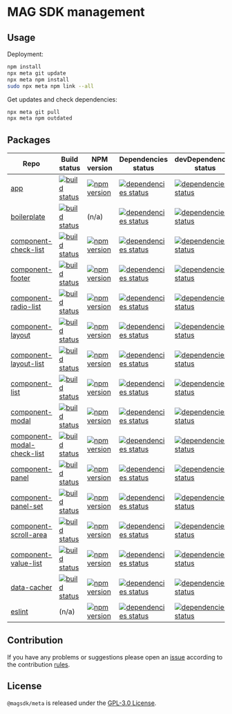 MAG SDK management
==================

## Usage ##

Deployment:

```bash
npm install
npx meta git update
npx meta npm install
sudo npx meta npm link --all
```

Get updates and check dependencies:

```bash
npx meta git pull
npx meta npm outdated
```


## Packages ##

 Repo                                                                                  | Build status                                                                                                                                                      | NPM version                                                                                                                                             | Dependencies status                                                                                                                                                               | devDependencies status
---------------------------------------------------------------------------------------|-------------------------------------------------------------------------------------------------------------------------------------------------------------------|---------------------------------------------------------------------------------------------------------------------------------------------------------|-----------------------------------------------------------------------------------------------------------------------------------------------------------------------------------|------------------------
[app](https://github.com/magsdk/app.git)                                               | [![build status](https://img.shields.io/travis/magsdk/app.svg?style=flat-square)](https://travis-ci.org/magsdk/app)                                               | [![npm version](https://img.shields.io/npm/v/mag-app.svg?style=flat-square)](https://www.npmjs.com/package/mag-app)                                                | [![dependencies status](https://img.shields.io/david/magsdk/app.svg?style=flat-square)](https://david-dm.org/magsdk/app)                                               | [![dependencies status](https://img.shields.io/david/dev/magsdk/app.svg?style=flat-square)](https://david-dm.org/magsdk/app)
[boilerplate](https://github.com/magsdk/boilerplate.git)                               | [![build status](https://img.shields.io/travis/magsdk/boilerplate.svg?style=flat-square)](https://travis-ci.org/magsdk/boilerplate)                               | (n/a)                                                                                                                                                              | [![dependencies status](https://img.shields.io/david/magsdk/boilerplate.svg?style=flat-square)](https://david-dm.org/magsdk/boilerplate)                               | [![dependencies status](https://img.shields.io/david/dev/magsdk/boilerplate.svg?style=flat-square)](https://david-dm.org/magsdk/boilerplate)
[component-check-list](https://github.com/magsdk/component-check-list.git)             | [![build status](https://img.shields.io/travis/magsdk/component-check-list.svg?style=flat-square)](https://travis-ci.org/magsdk/component-check-list)             | [![npm version](https://img.shields.io/npm/v/mag-component-check-list.svg?style=flat-square)](https://www.npmjs.com/package/mag-component-check-list)              | [![dependencies status](https://img.shields.io/david/magsdk/component-check-list.svg?style=flat-square)](https://david-dm.org/magsdk/component-check-list)             | [![dependencies status](https://img.shields.io/david/dev/magsdk/component-check-list.svg?style=flat-square)](https://david-dm.org/magsdk/component-check-list)
[component-footer](https://github.com/magsdk/component-footer.git)                     | [![build status](https://img.shields.io/travis/magsdk/component-footer.svg?style=flat-square)](https://travis-ci.org/magsdk/component-footer)                     | [![npm version](https://img.shields.io/npm/v/mag-component-footer.svg?style=flat-square)](https://www.npmjs.com/package/mag-component-footer)                      | [![dependencies status](https://img.shields.io/david/magsdk/component-footer.svg?style=flat-square)](https://david-dm.org/magsdk/component-footer)                     | [![dependencies status](https://img.shields.io/david/dev/magsdk/component-footer.svg?style=flat-square)](https://david-dm.org/magsdk/component-footer)
[component-radio-list](https://github.com/magsdk/component-radio-list.git)             | [![build status](https://img.shields.io/travis/magsdk/component-radio-list.svg?style=flat-square)](https://travis-ci.org/magsdk/component-radio-list)             | [![npm version](https://img.shields.io/npm/v/mag-component-radio-list.svg?style=flat-square)](https://www.npmjs.com/package/mag-component-radio-list)              | [![dependencies status](https://img.shields.io/david/magsdk/component-radio-list.svg?style=flat-square)](https://david-dm.org/magsdk/component-radio-list)             | [![dependencies status](https://img.shields.io/david/dev/magsdk/component-radio-list.svg?style=flat-square)](https://david-dm.org/magsdk/component-radio-list)
[component-layout](https://github.com/magsdk/component-layout.git)                     | [![build status](https://img.shields.io/travis/magsdk/component-layout.svg?style=flat-square)](https://travis-ci.org/magsdk/component-layout)                     | [![npm version](https://img.shields.io/npm/v/mag-component-layout.svg?style=flat-square)](https://www.npmjs.com/package/mag-component-layout)                      | [![dependencies status](https://img.shields.io/david/magsdk/component-layout.svg?style=flat-square)](https://david-dm.org/magsdk/component-layout)                     | [![dependencies status](https://img.shields.io/david/dev/magsdk/component-layout.svg?style=flat-square)](https://david-dm.org/magsdk/component-layout)
[component-layout-list](https://github.com/magsdk/component-layout-list.git)           | [![build status](https://img.shields.io/travis/magsdk/component-layout-list.svg?style=flat-square)](https://travis-ci.org/magsdk/component-layout-list)           | [![npm version](https://img.shields.io/npm/v/mag-component-layout-list.svg?style=flat-square)](https://www.npmjs.com/package/mag-component-layout-list)            | [![dependencies status](https://img.shields.io/david/magsdk/component-layout-list.svg?style=flat-square)](https://david-dm.org/magsdk/component-layout-list)           | [![dependencies status](https://img.shields.io/david/dev/magsdk/component-layout-list.svg?style=flat-square)](https://david-dm.org/magsdk/component-layout-list)
[component-list](https://github.com/magsdk/component-list.git)                         | [![build status](https://img.shields.io/travis/magsdk/component-list.svg?style=flat-square)](https://travis-ci.org/magsdk/component-list)                         | [![npm version](https://img.shields.io/npm/v/mag-component-list.svg?style=flat-square)](https://www.npmjs.com/package/mag-component-list)                          | [![dependencies status](https://img.shields.io/david/magsdk/component-list.svg?style=flat-square)](https://david-dm.org/magsdk/component-list)                         | [![dependencies status](https://img.shields.io/david/dev/magsdk/component-list.svg?style=flat-square)](https://david-dm.org/magsdk/component-list)
[component-modal](https://github.com/magsdk/component-modal.git)                       | [![build status](https://img.shields.io/travis/magsdk/component-modal.svg?style=flat-square)](https://travis-ci.org/magsdk/component-modal)                       | [![npm version](https://img.shields.io/npm/v/mag-component-modal.svg?style=flat-square)](https://www.npmjs.com/package/mag-component-modal)                        | [![dependencies status](https://img.shields.io/david/magsdk/component-modal.svg?style=flat-square)](https://david-dm.org/magsdk/component-modal)                       | [![dependencies status](https://img.shields.io/david/dev/magsdk/component-modal.svg?style=flat-square)](https://david-dm.org/magsdk/component-modal)
[component-modal-check-list](https://github.com/magsdk/component-modal-check-list.git) | [![build status](https://img.shields.io/travis/magsdk/component-modal-check-list.svg?style=flat-square)](https://travis-ci.org/magsdk/component-modal-check-list) | [![npm version](https://img.shields.io/npm/v/mag-component-modal-check-list.svg?style=flat-square)](https://www.npmjs.com/package/mag-component-modal-check-list)  | [![dependencies status](https://img.shields.io/david/magsdk/component-modal-check-list.svg?style=flat-square)](https://david-dm.org/magsdk/component-modal-check-list) | [![dependencies status](https://img.shields.io/david/dev/magsdk/component-modal-check-list.svg?style=flat-square)](https://david-dm.org/magsdk/component-modal-check-list)
[component-panel](https://github.com/magsdk/component-panel.git)                       | [![build status](https://img.shields.io/travis/magsdk/component-panel.svg?style=flat-square)](https://travis-ci.org/magsdk/component-panel)                       | [![npm version](https://img.shields.io/npm/v/mag-component-panel.svg?style=flat-square)](https://www.npmjs.com/package/mag-component-panel)                        | [![dependencies status](https://img.shields.io/david/magsdk/component-panel.svg?style=flat-square)](https://david-dm.org/magsdk/component-panel)                       | [![dependencies status](https://img.shields.io/david/dev/magsdk/component-panel.svg?style=flat-square)](https://david-dm.org/magsdk/component-panel)
[component-panel-set](https://github.com/magsdk/component-panel-set.git)               | [![build status](https://img.shields.io/travis/magsdk/component-panel-set.svg?style=flat-square)](https://travis-ci.org/magsdk/component-panel-set)               | [![npm version](https://img.shields.io/npm/v/mag-component-panel-set.svg?style=flat-square)](https://www.npmjs.com/package/mag-component-panel-set)                | [![dependencies status](https://img.shields.io/david/magsdk/component-panel-set.svg?style=flat-square)](https://david-dm.org/magsdk/component-panel-set)               | [![dependencies status](https://img.shields.io/david/dev/magsdk/component-panel-set.svg?style=flat-square)](https://david-dm.org/magsdk/component-panel-set)
[component-scroll-area](https://github.com/magsdk/component-scroll-area.git)           | [![build status](https://img.shields.io/travis/magsdk/component-scroll-area.svg?style=flat-square)](https://travis-ci.org/magsdk/component-scroll-area)           | [![npm version](https://img.shields.io/npm/v/mag-component-scroll-area.svg?style=flat-square)](https://www.npmjs.com/package/mag-component-scroll-area)            | [![dependencies status](https://img.shields.io/david/magsdk/component-scroll-area.svg?style=flat-square)](https://david-dm.org/magsdk/component-scroll-area)           | [![dependencies status](https://img.shields.io/david/dev/magsdk/component-scroll-area.svg?style=flat-square)](https://david-dm.org/magsdk/component-scroll-area)
[component-value-list](https://github.com/magsdk/component-value-list.git)             | [![build status](https://img.shields.io/travis/magsdk/component-value-list.svg?style=flat-square)](https://travis-ci.org/magsdk/component-value-list)             | [![npm version](https://img.shields.io/npm/v/mag-component-value-list.svg?style=flat-square)](https://www.npmjs.com/package/mag-component-value-list)              | [![dependencies status](https://img.shields.io/david/magsdk/component-value-list.svg?style=flat-square)](https://david-dm.org/magsdk/component-value-list)             | [![dependencies status](https://img.shields.io/david/dev/magsdk/component-value-list.svg?style=flat-square)](https://david-dm.org/magsdk/component-value-list)
[data-cacher](https://github.com/magsdk/data-cacher.git)                               | [![build status](https://img.shields.io/travis/magsdk/data-cacher.svg?style=flat-square)](https://travis-ci.org/magsdk/data-cacher)                               | [![npm version](https://img.shields.io/npm/v/mag-data-cacher.svg?style=flat-square)](https://www.npmjs.com/package/mag-data-cacher)                                | [![dependencies status](https://img.shields.io/david/magsdk/data-cacher.svg?style=flat-square)](https://david-dm.org/magsdk/data-cacher)                               | [![dependencies status](https://img.shields.io/david/dev/magsdk/data-cacher.svg?style=flat-square)](https://david-dm.org/magsdk/data-cacher)
[eslint](https://github.com/magsdk/eslint.git)                                         | (n/a)                                                                                                                                                             | [![npm version](https://img.shields.io/npm/v/mag-eslint.svg?style=flat-square)](https://www.npmjs.com/package/mag-eslint)                                          | [![dependencies status](https://img.shields.io/david/magsdk/eslint.svg?style=flat-square)](https://david-dm.org/magsdk/eslint)                                         | [![dependencies status](https://img.shields.io/david/dev/magsdk/eslint.svg?style=flat-square)](https://david-dm.org/magsdk/eslint)


## Contribution ##

If you have any problems or suggestions please open an [issue](https://github.com/magsdk/meta/issues)
according to the contribution [rules](.github/contributing.md).


## License ##

`@magsdk/meta` is released under the [GPL-3.0 License](http://opensource.org/licenses/GPL-3.0).
